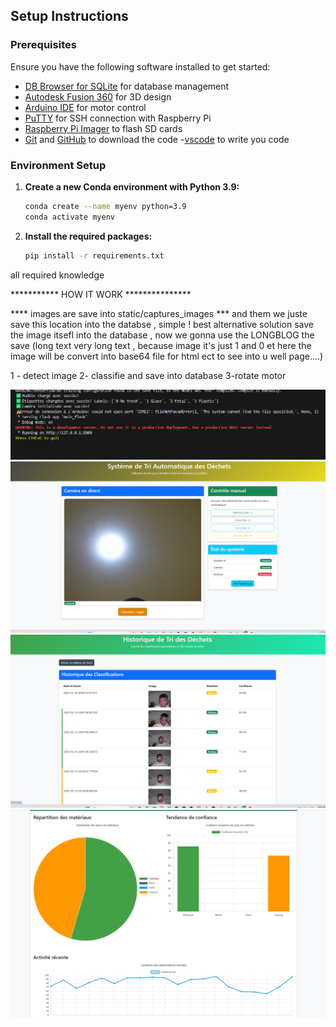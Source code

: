## Setup Instructions

### Prerequisites

Ensure you have the following software installed to get started:

- [DB Browser for SQLite](https://sqlitebrowser.org/) for database management
- [Autodesk Fusion 360](https://www.autodesk.com/products/fusion-360/overview) for 3D design
- [Arduino IDE](https://www.arduino.cc/en/software) for motor control
- [PuTTY](https://www.putty.org/) for SSH connection with Raspberry Pi
- [Raspberry Pi Imager](https://www.raspberrypi.com/software/) to flash SD cards
- [Git](https://git-scm.com/) and [GitHub](https://github.com/) to download the code
-[vscode](https://code.visualstudio.com/) to write you code

### Environment Setup

1. **Create a new Conda environment with Python 3.9:**
   ```bash
   conda create --name myenv python=3.9
   conda activate myenv
   ```

2. **Install the required packages:**
   ```bash
   pip install -r requirements.txt
   ```

all required knowledge




*********** HOW IT WORK ***************

**** images are save into static/captures_images *** and them we juste save this location into the databse , simple !
best alternative solution save the image itsefl into the database , now we gonna use the LONGBLOG the save (long text very long text , because image it's just 1 and 0 et here the image will be convert into base64 file for html ect to see into u well page....)


1 - detect image
2- classifie and save into database
3-rotate motor

![click_with_crtl_left_mouse_to_open](static/thumbnails/Screenshot_222412.png)
![index](static/thumbnails/Screenshot_222430.png)
![history](static/thumbnails/Screenshot_222446.png)
![history](static/thumbnails/Screenshot_222458.png)